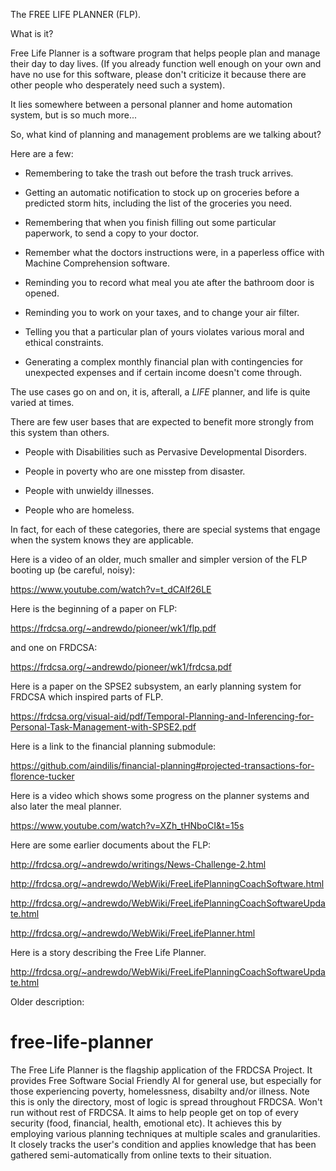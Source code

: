 The FREE LIFE PLANNER (FLP).

What is it?

Free Life Planner is a software program that helps people plan and
manage their day to day lives.  (If you already function well enough
on your own and have no use for this software, please don't criticize
it because there are other people who desperately need such a system).

It lies somewhere between a personal planner and home automation
system, but is so much more...

So, what kind of planning and management problems are we talking about?

Here are a few:

+ Remembering to take the trash out before the trash truck arrives.

+ Getting an automatic notification to stock up on groceries before a
predicted storm hits, including the list of the groceries you need.

+ Remembering that when you finish filling out some particular
paperwork, to send a copy to your doctor.

+ Remember what the doctors instructions were, in a paperless office
with Machine Comprehension software.

+ Reminding you to record what meal you ate after the bathroom door is
opened.

+ Reminding you to work on your taxes, and to change your air filter.

+ Telling you that a particular plan of yours violates various moral
and ethical constraints.

+ Generating a complex monthly financial plan with contingencies for
unexpected expenses and if certain income doesn't come through.

The use cases go on and on, it is, afterall, a *LIFE* planner, and
life is quite varied at times.


There are few user bases that are expected to benefit more strongly
from this system than others.

+ People with Disabilities such as Pervasive Developmental Disorders.

+ People in poverty who are one misstep from disaster.

+ People with unwieldy illnesses.

+ People who are homeless.

In fact, for each of these categories, there are special systems that
engage when the system knows they are applicable.

Here is a video of an older, much smaller and simpler version of the FLP
booting up (be careful, noisy):

https://www.youtube.com/watch?v=t_dCAlf26LE

Here is the beginning of a paper on FLP:

https://frdcsa.org/~andrewdo/pioneer/wk1/flp.pdf

and one on FRDCSA:

https://frdcsa.org/~andrewdo/pioneer/wk1/frdcsa.pdf

Here is a paper on the SPSE2 subsystem, an early planning system for
FRDCSA which inspired parts of FLP.

https://frdcsa.org/visual-aid/pdf/Temporal-Planning-and-Inferencing-for-Personal-Task-Management-with-SPSE2.pdf

Here is a link to the financial planning submodule:

https://github.com/aindilis/financial-planning#projected-transactions-for-florence-tucker

Here is a video which shows some progress on the planner systems and also later the meal planner.

https://www.youtube.com/watch?v=XZh_tHNboCI&t=15s

Here are some earlier documents about the FLP:

http://frdcsa.org/~andrewdo/writings/News-Challenge-2.html

http://frdcsa.org/~andrewdo/WebWiki/FreeLifePlanningCoachSoftware.html

http://frdcsa.org/~andrewdo/WebWiki/FreeLifePlanningCoachSoftwareUpdate.html

http://frdcsa.org/~andrewdo/WebWiki/FreeLifePlanner.html
	

Here is a story describing the Free Life Planner.

http://frdcsa.org/~andrewdo/WebWiki/FreeLifePlanningCoachSoftwareUpdate.html



Older description:

# free-life-planner
The Free Life Planner is the flagship application of the FRDCSA Project.  It provides Free Software Social Friendly AI for general use, but especially for those experiencing poverty, homelessness, disabilty and/or illness.  Note this is only the directory, most of logic is spread throughout FRDCSA.  Won't run without rest of FRDCSA.  It aims to help people get on top of every security (food, financial, health, emotional etc).  It achieves this by employing various planning techniques at multiple scales and granularities.  It closely tracks the user's condition and applies knowledge that has been gathered semi-automatically from online texts to their situation.
